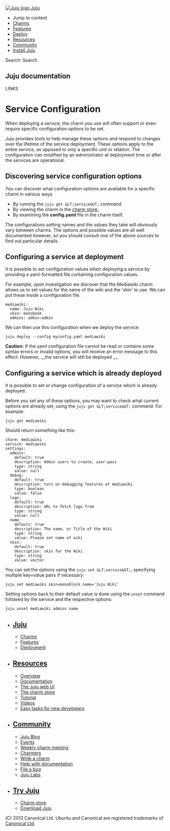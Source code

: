 [ ![Juju logo](//assets.ubuntu.com/sites/ubuntu/latest/u/img/logo.png) Juju
](https://juju.ubuntu.com/)

  - Jump to content
  - [Charms](https://juju.ubuntu.com/charms/)
  - [Features](https://juju.ubuntu.com/features/)
  - [Deploy](https://juju.ubuntu.com/deployment/)
  - [Resources](https://juju.ubuntu.com/resources/)
  - [Community](https://juju.ubuntu.com/community/)
  - [Install Juju](https://juju.ubuntu.com/download/)

Search: Search

## Juju documentation

LINKS

# Service Configuration

When deploying a service, the charm you use will often support or even require
specific configuration options to be set.

Juju provides tools to help manage these options and respond to changes over the
lifetime of the service deployment. These options apply to the entire service,
as opposed to only a specific unit or relation. The configuration can modified
by an administrator at deployment time or after the services are operational.

## Discovering service configuration options

You can discover what configuration options are available for a specific charm
in various ways

  - By running the `juju get &LT;service&GT;` command.
  - By viewing the charm in the [charm store.](http://jujucharms.com)
  - By examining the __config.yaml__ file in the charm itself.

The configurations setting names and the values they take will obviously vary
between charms. The options and possible values are all well documented however,
so you should consult one of the above sources to find out particular details.

## Configuring a service at deployment

It is possible to set configuration values when deploying a service by providing
a yaml-formatted file containing configuration values.

For example, upon investigation we discover that the Mediawiki charm allows us
to set values for the name of the wiki and the 'skin' to use. We can put these
inside a configuration file.

    
    
    mediawiki:
      name: Juju Wiki
      skin: monobook
      admins: admin:admin
    

We can then use this configuration when we deploy the service:

    
    
    juju deploy --config myconfig.yaml mediawiki
    

__Caution:__ If the yaml configuration file cannot be read or contains some
syntax errors or invalid options, you will receive an error message to this
effect. However, __the service will still be deployed __.

## Configuring a service which is already deployed

It is possible to set or change configuration of a service which is already
deployed.

Before you set any of these options, you may want to check what current options
are already set, using the `juju get &LT;service&GT;` command. For example:

    
    
    juju get mediawiki
    

Should return something like this:

    
    
    charm: mediawiki
    service: mediawiki
    settings:
      admins:
        default: true
        description: Admin users to create, user:pass
        type: string
        value: null
      debug:
        default: true
        description: turn on debugging features of mediawiki
        type: boolean
        value: false
      logo:
        default: true
        description: URL to fetch logo from
        type: string
        value: null
      name:
        default: true
        description: The name, or Title of the Wiki
        type: string
        value: Please set name of wiki
      skin:
        default: true
        description: skin for the Wiki
        type: string
        value: vector
    

You can set the options using the `juju set &LT;service&GT;`, specifying
multiple key=value pairs if necessary:

    
    
    juju set mediawiki skin=monoblock name='Juju Wiki' 
    

Setting options back to their default value is done using the `unset` command
followed by the service and the respective options:

    
    
    juju unset mediawiki admins name 
    

  - ## [Juju](/)

    - [Charms](/charms)
    - [Features](/features)
    - [Deployment](/deployment)
  - ## [Resources](/resources)

    - [Overview](/resources/juju-overview/)
    - [Documentation](/docs/)
    - [The Juju web UI](/resources/the-juju-gui/)
    - [The charm store](/docs/authors-charm-store.html)
    - [Tutorial](/docs/getting-started.html#test)
    - [Videos](/resources/videos/)
    - [Easy tasks for new developers](/resources/easy-tasks-for-new-developers/)
  - ## [Community](/community)

    - [Juju Blog](/community/blog/)
    - [Events](/events/)
    - [Weekly charm meeting](/community/weekly-charm-meeting/)
    - [Charmers](/community/charmers/)
    - [Write a charm](/docs/authors-charm-writing.html)
    - [Help with documentation](/docs/contributing.html)
    - [File a bug](https://bugs.launchpad.net/juju-core/+filebug)
    - [Juju Labs](/labs/)
  - ## [Try Juju](https://jujucharms.com/sidebar/)

    - [Charm store](https://jujucharms.com/)
    - [Download Juju](/download/)

(C) 2013 Canonical Ltd. Ubuntu and Canonical are registered trademarks of
[Canonical Ltd](http://canonical.com).

